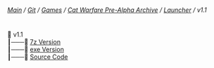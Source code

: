 ﻿###### [Main](https://pikakid98.github.io) / [Git](https://git-pikakid98.github.io) / [Games](https://git-pikakid98.github.io/games) / [Cat Warfare Pre-Alpha Archive](https://git-pikakid98.github.io/games/cat-warfare-pre-alpha-archive) / [Launcher](https://git-pikakid98.github.io/games/cat-warfare-pre-alpha-archive/launcher) / v1.1
<h1></h1>

📂 v1.1
\
┃───📄 [7z Version](https://github.com/Git-Pikakid98/cat-warfare-pre-alpha-archive/releases/download/Launcher_v1.1/Cat.Warfare.Pre-Alpha.Archive.Launcher.7z)
\
┃───📄 [exe Version](https://github.com/Git-Pikakid98/cat-warfare-pre-alpha-archive/releases/download/Launcher_v1.1/Cat.Warfare.Pre-Alpha.Archive.Launcher.exe)
\
┃───📄 [Source Code](https://github.com/Git-Pikakid98/cat-warfare-pre-alpha-archive/archive/refs/tags/Launcher_v1.1.zip)
